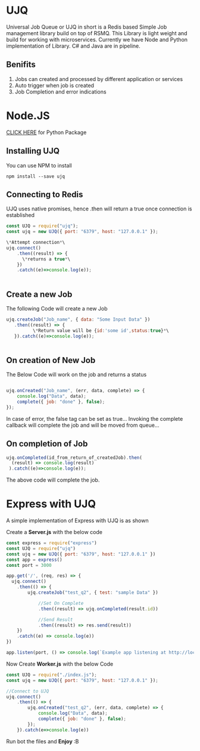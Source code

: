 # UJQ
Universal Job Queue or UJQ in short is a Redis based Simple Job management library build on top of RSMQ. This Library is light weight and build for working with microservices. Currently we have Node and Python implementation of Library. C# and Java are in pipeline. 
## Benifits
1. Jobs can created and processed by different application or services
2. Auto trigger when job is created
3. Job Completion and error indications

# Node.JS
[CLICK HERE](https://www.google.com) for Python Package

## Installing UJQ
You can use NPM to install

```
npm install --save ujq
```

## Connecting to Redis
UJQ uses native promises, hence .then will return a true once connection is established

```javascript
const UJQ = require("ujq");
const ujq = new UJQ({ port: "6379", host: "127.0.0.1" });

\*Attempt connection*\
ujq.connect()
    .then((result) => { 
      \*returns a true*\
    })
    .catch((e)=>console.log(e));
    
```
## Create a new Job
The following Code will create a new Job
```javascript
ujq.createJob("Job_name", { data: "Some Input Data" })
   .then((result) => {
          \*Return value will be {id:'some id',status:true}*\
   }).catch((e)=>console.log(e));
    
```

## On creation of New Job
The Below Code will work on the job and returns a status
```javascript

ujq.onCreated("Job_name", (err, data, complete) => {
    console.log("Data", data);
    complete({ job: "done" }, false);
});

```

In case of error, the false tag can be set as true... Invoking the complete callback will complete the job and will be moved from queue...

## On completion of Job

```javascript
ujq.onCompleted(id_from_return_of_createdJob).then(
  (result) => console.log(result)
 ).catch((e)=>console.log(e));
```

The above code will complete the job.

# Express with UJQ
A simple implementation of Express with UJQ is as shown


Create a **Server.js** with the below code
```javascript
const express = require("express")
const UJQ = require("ujq")
const ujq = new UJQ({ port: "6379", host: "127.0.0.1" })
const app = express()
const port = 3000

app.get('/', (req, res) => {
  ujq.connect()
    .then(() => {
        ujq.createJob("test_q2", { test: "sample Data" })

            //Set On Complete
            .then((result) => ujq.onCompleted(result.id))

            //Send Result
            .then((result) => res.send(result))
    })
    .catch((e) => console.log(e))
})

app.listen(port, () => console.log(`Example app listening at http://localhost:${port}`))
```

Now Create **Worker.js** with the below Code
```javascript
const UJQ = require("./index.js");
const ujq = new UJQ({ port: "6379", host: "127.0.0.1" });

//Connect to UJQ
ujq.connect()
    .then(() => {
        ujq.onCreated("test_q2", (err, data, complete) => {
            console.log("Data", data);
            complete({ job: "done" }, false);
        });
    }).catch(e=>console.log(e))
```

Run bot the files and **Enjoy** :B
